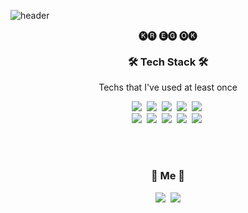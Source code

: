 ![header](https://capsule-render.vercel.app/api?type=waving&color=timeGradient&height=150&section=header&text=Newls&fontSize=70&animation=twinkling)

<p align="center">🅚🅡 🅔🅖 🅞🅚 </p>

<h3 align="center">🛠 Tech Stack 🛠</h3>

<p align="center"> Techs that I've used at least once </p>

<p align="center">
  <img src="https://img.shields.io/badge/Html5-E34F26?style=flat-square&logo=html5&logoColor=white"/></a>&nbsp 
  <img src="https://img.shields.io/badge/css-1572B6?style=flat-square&logo=css3&logoColor=white"/></a>&nbsp 
  <img src="https://img.shields.io/badge/Javascript-ffb13b?style=flat-square&logo=javascript&logoColor=white"/></a>&nbsp 
  <img src="https://img.shields.io/badge/Csharp-A8B9CC?style=flat-square&logo=c&logoColor=white"/></a>&nbsp 
  <img src="https://img.shields.io/badge/react-61DAFB?style=flat-square&logo=react&logoColor=white"/></a>&nbsp 
  <br>
  <img src="https://img.shields.io/badge/MicrosoftSQLServer-CC2927?style=flat-square&logo=microsoft&logoColor=white"/></a>&nbsp
  <img src="https://img.shields.io/badge/Firebase-FFCA28?style=flat-square&logo=firebase&logoColor=white"/></a>&nbsp 
  <img src="https://img.shields.io/badge/AdobePhotoshop-31A8FF?style=flat-square&logo=adobe&logoColor=white"/></a>&nbsp 
  <img src="https://img.shields.io/badge/AdobeIllustrator-FF9A00?style=flat-square&logo=adobe&logoColor=white"/></a>&nbsp 
  <img src="https://img.shields.io/badge/AdobeInDesign-FF3366?style=flat-square&logo=adobe&logoColor=white"/></a>&nbsp
</p>

<br><br>
<h3 align="center"> 🦋 Me 🦋 </h3>
<p align="center">
  <a href="https://www.instagram.com/_nm.87/"><img src="https://img.shields.io/badge/Instagram-E4405F?style=flat-square&logo=Instagram&logoColor=white&link=https://www.instagram.com/_nm.87/"/></a>&nbsp
  <a href="mailto:newri0807@naver.com"><img src="https://img.shields.io/badge/Gmail-d14836?style=flat-square&logo=Gmail&logoColor=white&link=newri0807@naver.com"/></a>
</p>
<br>


